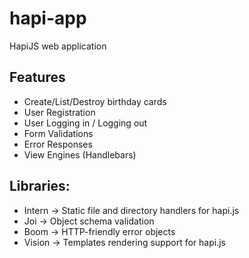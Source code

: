 # hapi-app
HapiJS web application

## Features

* Create/List/Destroy birthday cards
* User Registration
* User Logging in / Logging out
* Form Validations
* Error Responses
* View Engines (Handlebars)

## Libraries:

* Intern -> Static file and directory handlers for hapi.js
* Joi -> Object schema validation
* Boom -> HTTP-friendly error objects
* Vision -> Templates rendering support for hapi.js

